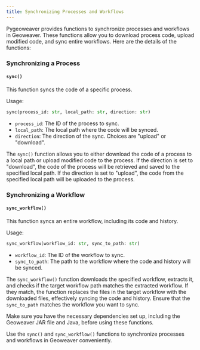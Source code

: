 ```yaml
---
title: Synchronizing Processes and Workflows
---
```


Pygeoweaver provides functions to synchronize processes and workflows in Geoweaver. These functions allow you to download process code, upload modified code, and sync entire workflows. Here are the details of the functions:

### Synchronizing a Process

#### `sync()`

This function syncs the code of a specific process.

Usage:
```python
sync(process_id: str, local_path: str, direction: str)
```

- `process_id`: The ID of the process to sync.
- `local_path`: The local path where the code will be synced.
- `direction`: The direction of the sync. Choices are "upload" or "download".

The `sync()` function allows you to either download the code of a process to a local path or upload modified code to the process. If the direction is set to "download", the code of the process will be retrieved and saved to the specified local path. If the direction is set to "upload", the code from the specified local path will be uploaded to the process.

### Synchronizing a Workflow

#### `sync_workflow()`

This function syncs an entire workflow, including its code and history.

Usage:
```python
sync_workflow(workflow_id: str, sync_to_path: str)
```

- `workflow_id`: The ID of the workflow to sync.
- `sync_to_path`: The path to the workflow where the code and history will be synced.

The `sync_workflow()` function downloads the specified workflow, extracts it, and checks if the target workflow path matches the extracted workflow. If they match, the function replaces the files in the target workflow with the downloaded files, effectively syncing the code and history. Ensure that the `sync_to_path` matches the workflow you want to sync.

Make sure you have the necessary dependencies set up, including the Geoweaver JAR file and Java, before using these functions.

Use the `sync()` and `sync_workflow()` functions to synchronize processes and workflows in Geoweaver conveniently.